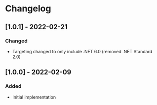 # Changelog

## [1.0.1] - 2022-02-21
### Changed
- Targeting changed to only include .NET 6.0 (removed .NET Standard 2.0)

## [1.0.0] - 2022-02-09
### Added
- Initial implementation